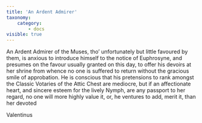 ```yaml
---
title: 'An Ardent Admirer'
taxonomy:
    category:
        - docs
visible: true
---
```


An Ardent Admirer of the Muses, tho’ unfortunately but little favoured by them, is anxious to introduce himself to the notice of Euphrosyne, and presumes on the favour usually granted on this day, to offer his devoirs at her shrine from whence no one is suffered to return without the gracious smile of approbation. He is conscious that his pretensions to rank amongst the Classic Votaries of the Attic Chest are mediocre, but if an affectionate heart, and sincere esteem for the lively Nymph, are any passport to her regard, no one will more highly value it, or, he ventures to add, merit it, than her devoted

Valentinus